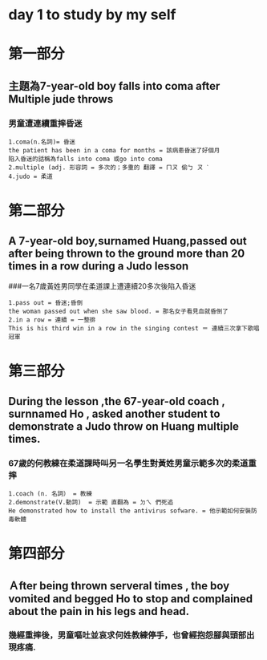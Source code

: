 # day 1 to study by my self
# 第一部分
## 主題為7-year-old boy falls into coma after Multiple jude throws 
### 男童遭連續重摔昏迷
```
1.coma(n.名詞)= 昏迷 
the patient has been in a coma for months = 該病患昏迷了好個月
陷入昏迷的話稱為falls into coma 或go into coma 
2.multiple (adj. 形容詞 = 多次的；多重的 翻譯 = ㄇㄡ 偷ㄅ ㄡ ˋ
4.judo = 柔道
```

# 第二部分
## A 7-year-old boy,surnamed Huang,passed out after being thrown to the ground more than 20 times in a row during a Judo lesson
###一名7歲黃姓男同學在柔道課上遭連續20多次後陷入昏迷
```
1.pass out = 昏迷;昏倒
the woman passed out when she saw blood. = 那名女子看見血就昏倒了
2.in a row = 連續 = 一整排
This is his third win in a row in the singing contest ＝ 連續三次拿下歌唱冠軍
```
# 第三部分
## During  the lesson ,the 67-year-old coach ,  surnnamed Ho , asked another student to demonstrate a Judo throw on Huang multiple times.
### 67歲的何教練在柔道課時叫另一名學生對黃姓男童示範多次的柔道重摔
```
1.coach (n. 名詞） = 教練
2.demonstrate(V.動詞)  = 示範 直翻為 = ㄉㄟ 們死追
He demonstrated how to install the antivirus sofware. = 他示範如何安裝防毒軟體
```

# 第四部分
## Ａfter being  thrown serveral times , the boy vomited and begged Ho to stop and complained about the pain in his legs and head. 
### 幾經重摔後，男童嘔吐並哀求何姓教練停手，也曾經抱怨腳與頭部出現疼痛.
```

```
